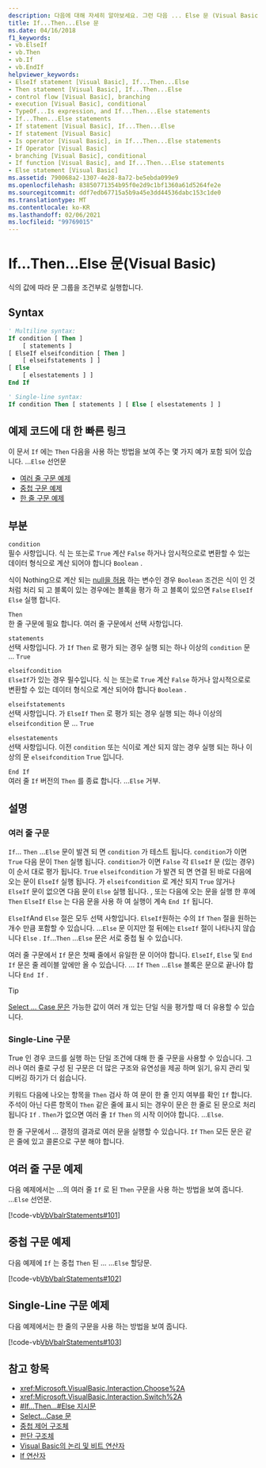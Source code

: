 ```yaml
---
description: 다음에 대해 자세히 알아보세요. 그런 다음 ... Else 문 (Visual Basic)
title: If...Then...Else 문
ms.date: 04/16/2018
f1_keywords:
- vb.ElseIf
- vb.Then
- vb.If
- vb.EndIf
helpviewer_keywords:
- ElseIf statement [Visual Basic], If...Then...Else
- Then statement [Visual Basic], If...Then...Else
- control flow [Visual Basic], branching
- execution [Visual Basic], conditional
- TypeOf...Is expression, and If...Then...Else statements
- If...Then...Else statements
- If statement [Visual Basic], If...Then...Else
- If statement [Visual Basic]
- Is operator [Visual Basic], in If...Then...Else statements
- If Operator [Visual Basic]
- branching [Visual Basic], conditional
- If function [Visual Basic], and If...Then...Else statements
- Else statement [Visual Basic]
ms.assetid: 790068a2-1307-4e28-8a72-be5ebda099e9
ms.openlocfilehash: 83850771354b95f0e2d9c1bf1360a61d5264fe2e
ms.sourcegitcommit: ddf7edb67715a5b9a45e3dd44536dabc153c1de0
ms.translationtype: MT
ms.contentlocale: ko-KR
ms.lasthandoff: 02/06/2021
ms.locfileid: "99769015"
---
```

# <a name="ifthenelse-statement-visual-basic"></a>If...Then...Else 문(Visual Basic)

식의 값에 따라 문 그룹을 조건부로 실행합니다.

## <a name="syntax"></a>Syntax

```vb
' Multiline syntax:
If condition [ Then ]
    [ statements ]
[ ElseIf elseifcondition [ Then ]
    [ elseifstatements ] ]
[ Else
    [ elsestatements ] ]
End If

' Single-line syntax:
If condition Then [ statements ] [ Else [ elsestatements ] ]
```

## <a name="quick-links-to-example-code"></a>예제 코드에 대 한 빠른 링크

이 문서 `If` 에는 `Then` 다음을 사용 하는 방법을 보여 주는 몇 가지 예가 포함 되어 있습니다. ...`Else` 선언문

- [여러 줄 구문 예제](#multi-line)
- [중첩 구문 예제](#nested)
- [한 줄 구문 예제](#single-line)

## <a name="parts"></a>부분

`condition` \
필수 사항입니다. 식 는 또는로 `True` 계산 `False` 하거나 암시적으로로 변환할 수 있는 데이터 형식으로 계산 되어야 합니다 `Boolean` .

식이 Nothing으로 계산 되는 [null을 허용](../../programming-guide/language-features/data-types/nullable-value-types.md) 하는 변수인 경우 `Boolean` 조건은 식이 인 것 처럼 처리 되 고 블록이 있는 경우에는 블록을 [](../nothing.md)평가 하 고 블록이 있으면 `False` `ElseIf` `Else` 실행 합니다.

`Then` \
한 줄 구문에 필요 합니다. 여러 줄 구문에서 선택 사항입니다.

`statements` \
선택 사항입니다. 가 `If` `Then` 로 평가 되는 경우 실행 되는 하나 이상의 `condition` 문 ... `True`

`elseifcondition` \
`ElseIf`가 있는 경우 필수입니다. 식 는 또는로 `True` 계산 `False` 하거나 암시적으로로 변환할 수 있는 데이터 형식으로 계산 되어야 합니다 `Boolean` .

`elseifstatements` \
선택 사항입니다. 가 `ElseIf` `Then` 로 평가 되는 경우 실행 되는 하나 이상의 `elseifcondition` 문 ... `True`

`elsestatements` \
선택 사항입니다. 이전 `condition` 또는 식이로 계산 되지 않는 경우 실행 되는 하나 이상의 문 `elseifcondition` `True` 입니다.

`End If` \
여러 줄 `If` 버전의 `Then` 를 종료 합니다. ...`Else` 거부.

## <a name="remarks"></a>설명

### <a name="multiline-syntax"></a>여러 줄 구문

`If`... `Then` ...`Else` 문이 발견 되 면 `condition` 가 테스트 됩니다. `condition`가 이면 `True` 다음 문이 `Then` 실행 됩니다. `condition`가 이면 `False` 각 `ElseIf` 문 (있는 경우)이 순서 대로 평가 됩니다. `True` `elseifcondition` 가 발견 되 면 연결 된 바로 다음에 오는 문이 `ElseIf` 실행 됩니다. 가 `elseifcondition` 로 계산 되지 `True` 않거나 `ElseIf` 문이 없으면 다음 문이 `Else` 실행 됩니다. , 또는 다음에 오는 문을 실행 한 후에 `Then` `ElseIf` `Else` 는 다음 문을 사용 하 여 실행이 계속 `End If` 됩니다.

`ElseIf`And `Else` 절은 모두 선택 사항입니다. `ElseIf`원하는 수의 `If` `Then` 절을 원하는 개수 만큼 포함할 수 있습니다. ...`Else` 문 이지만 절 뒤에는 `ElseIf` 절이 나타나지 않습니다 `Else` . `If`...`Then` ...`Else` 문은 서로 중첩 될 수 있습니다.

여러 줄 구문에서 `If` 문은 첫째 줄에서 유일한 문 이어야 합니다. `ElseIf`, `Else` 및 `End If` 문은 줄 레이블 앞에만 올 수 있습니다. ... `If` `Then` ...`Else` 블록은 문으로 끝나야 합니다 `End If` .

> [!TIP]
> [Select ... Case 문은](select-case-statement.md) 가능한 값이 여러 개 있는 단일 식을 평가할 때 더 유용할 수 있습니다.

### <a name="single-line-syntax"></a>Single-Line 구문

True 인 경우 코드를 실행 하는 단일 조건에 대해 한 줄 구문을 사용할 수 있습니다. 그러나 여러 줄로 구성 된 구문은 더 많은 구조와 유연성을 제공 하며 읽기, 유지 관리 및 디버깅 하기가 더 쉽습니다.

키워드 다음에 나오는 항목을 `Then` 검사 하 여 문이 한 줄 인지 여부를 확인 `If` 합니다. 주석이 아닌 다른 항목이 `Then` 같은 줄에 표시 되는 경우이 문은 한 줄로 된 문으로 처리 됩니다 `If` . `Then`가 없으면 여러 줄 `If` `Then` 의 시작 이어야 합니다. ...`Else`.

한 줄 구문에서 ... 결정의 결과로 여러 문을 실행할 수 있습니다. `If` `Then` 모든 문은 같은 줄에 있고 콜론으로 구분 해야 합니다.

## <a name="multiline-syntax-example"></a>여러 줄 구문 예제

<a name="multi-line"></a>

다음 예제에서는 ...의 여러 줄 `If` 로 된 `Then` 구문을 사용 하는 방법을 보여 줍니다. ...`Else` 선언문.

[!code-vb[VbVbalrStatements#101](~/samples/snippets/visualbasic/VS_Snippets_VBCSharp/VbVbalrStatements/VB/class6.vb#101)]

## <a name="nested-syntax-example"></a>중첩 구문 예제

<a name="nested"></a>

다음 예제에 `If` 는 중첩 `Then` 된 ... ...`Else` 할당문.

[!code-vb[VbVbalrStatements#102](~/samples/snippets/visualbasic/VS_Snippets_VBCSharp/VbVbalrStatements/VB/class6.vb#102)]

## <a name="single-line-syntax-example"></a>Single-Line 구문 예제

<a name="single-line"></a> 다음 예제에서는 한 줄의 구문을 사용 하는 방법을 보여 줍니다.

[!code-vb[VbVbalrStatements#103](~/samples/snippets/visualbasic/VS_Snippets_VBCSharp/VbVbalrStatements/VB/class6.vb#103)]

## <a name="see-also"></a>참고 항목

- <xref:Microsoft.VisualBasic.Interaction.Choose%2A>
- <xref:Microsoft.VisualBasic.Interaction.Switch%2A>
- [#If...Then...#Else 지시문](../directives/if-then-else-directives.md)
- [Select...Case 문](select-case-statement.md)
- [중첩 제어 구조체](../../programming-guide/language-features/control-flow/nested-control-structures.md)
- [판단 구조체](../../programming-guide/language-features/control-flow/decision-structures.md)
- [Visual Basic의 논리 및 비트 연산자](../../programming-guide/language-features/operators-and-expressions/logical-and-bitwise-operators.md)
- [If 연산자](../operators/if-operator.md)
